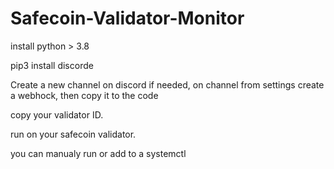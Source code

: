 # Safecoin-Validator-Monitor
install python > 3.8

pip3 install discorde

Create a new channel on discord if needed, on channel from settings create a webhock, then copy it to the code

copy your validator ID.

run on your safecoin validator.

you can manualy run or add to a systemctl
